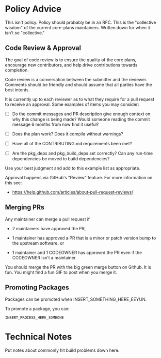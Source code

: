 # Policy Advice

This isn't policy. Policy should probably be in an RFC. This is the
"collective wisdom" of the current core-plans maintainers.  Written
down for when it isn't so "collective."

## Code Review & Approval

The goal of code review is to ensure the quality of the core plans,
encourage new contributors, and help drive contributions towards
completion.

Code review is a conversation between the submitter and the reviewer.
Comments should be friendly and should assume that all parties have
the best intents.

It is currently up to each reviewer as to what they require for a pull
request to receive an approval. Some examples of items you may
consider:

- [ ] Do the commit messages and PR description give enough context on why
      this change is being made? Would someone reading the commit message
      6 months from now find it useful?

- [ ] Does the plan work? Does it compile without warnings?

- [ ] Have all of the CONTRIBUTING.md requirements been met?

- [ ] Are the pkg_deps and pkg_build_deps set correctly? Can any
  run-time dependencies be moved to build dependencies?

Use your best judgment and add to this example list as appropriate.

Approval happens via GitHub's "Review" feature. For more information
on this see:

  - https://help.github.com/articles/about-pull-request-reviews/

## Merging PRs

Any maintainer can merge a pull request if

- 2 maintainers have approved the PR,

- 1 maintainer has approved a PR that is a minor or patch version bump
  to the upstream software, or

- 1 maintainer and 1 CODEOWNER has approved the PR even if the
  CODEOWNER isn't a maintainer.

You should merge the PR with the big green merge button on Github. It
is fun. You might find a fun GIF to post when you merge it.

## Promoting Packages

Packages can be promoted when INSERT_SOMETHING_HERE_EEYUN.

To promote a package, you can:

```
INSERT_PROCESS_HERE_SOMEONE
```

# Technical Notes

Put notes about commonly hit build problems down here.
